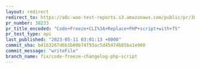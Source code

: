 ```yaml
---
layout: redirect
redirect_to: https://a8c-woo-test-reports.s3.amazonaws.com/public/pr/38233/api/index.html
pr_number: 38233
pr_title_encoded: "Code+Freeze+CLI%3A+Replace+PHP+script+with+TS"
pr_test_type: api
last_published: "2023-05-11 03:01:13 +0000"
commit_sha: b4163267d6b1b00b74f93ac5d45474b85ba1e960
commit_message: "writeFile"
branch_name: fix/code-freeze-changelog-php-script
---
```


